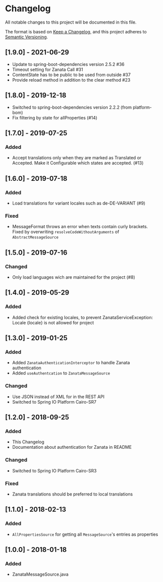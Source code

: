 # Changelog
All notable changes to this project will be documented in this file.

The format is based on [Keep a Changelog](https://keepachangelog.com/en/1.0.0/),
and this project adheres to [Semantic Versioning](https://semver.org/spec/v2.0.0.html).

## [1.9.0] - 2021-06-29

 - Update to spring-boot-dependencies version 2.5.2 #36
 - Timeout setting for Zanata Call #31
 - ContentState has to be public to be used from outside #37
 - Provide reload method in addition to the clear method #23

## [1.8.0] - 2019-12-18

 - Switched to spring-boot-dependencies version 2.2.2 (from platform-bom)
 - Fix filtering by state for allProperties (#14)

## [1.7.0] - 2019-07-25

### Added
 - Accept translations only when they are marked as Translated or Accepted.
  Make it Configurable which states are accepted. (#13)

## [1.6.0] - 2019-07-18

### Added
 - Load translations for variant locales such as de-DE-VARIANT (#9)

### Fixed
 - MessageFormat throws an error when texts contain curly brackets. Fixed by overwriting `resolveCodeWithoutArguments` of `AbstractMessageSource`

## [1.5.0] - 2019-07-16

### Changed
 - Only load languages wich are maintained for the project (#8)

## [1.4.0] - 2019-05-29

### Added
 - Added check for existing locales, to prevent ZanataServiceException: Locale
   {locale} is not allowed for project

## [1.3.0] - 2019-01-25

### Added
 - Added `ZanataAuthenticationInterceptor` to handle Zanata authentication
 - Added `useAuthentcation` to `ZanataMessageSource`
### Changed
 - Use JSON instead of XML for in the REST API
 - Switched to Spring IO Platform Cairo-SR7

## [1.2.0] - 2018-09-25
### Added
 - This Changelog
 - Documentation about authentication for Zanata in README
### Changed
 - Switched to Spring IO Platform Cairo-SR3
### Fixed
 - Zanata translations should be preferred to local translations

## [1.1.0] - 2018-02-13
### Added
 - `AllPropertiesSource` for getting all `MessageSource`'s entries as properties

## [1.0.0] - 2018-01-18
### Added
 - ZanataMessageSource.java
